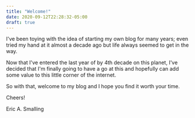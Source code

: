 ```yaml
---
title: "Welcome!"
date: 2020-09-12T22:28:32-05:00
draft: true
---
```

I've been toying with the idea of starting my own blog for many years; even tried my hand at it almost a decade ago but life always seemed to get in the way.

Now that I've entered the last year of by 4th decade on this planet, I've decided that I'm finally going to have a go at this and hopefully can add some value to this little corner of the internet.

So with that, welcome to my blog and I hope you find it worth your time.

Cheers!

Eric A. Smalling